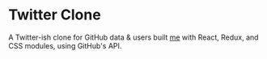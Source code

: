 # Twitter Clone

A Twitter-ish clone for GitHub data &amp; users built [me](https://aaronangle.github.io/Portfolio/) with React, Redux, and CSS modules, using GitHub's API.
